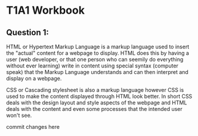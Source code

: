 # T1A1 Workbook

## Question 1:

HTML or Hypertext Markup Language is a markup language used to insert the "actual" content for a webpage to display. HTML does this by having a user (web developer, or that one person who can seemily do everything without ever learning) write in content using special syntax (computer speak) that the Markup Language understands and can then interpret and display on a webpage.

CSS or Cascading stylesheet is also a markup language however CSS is used to make the content displayed through HTML look better. In short CSS deals with the design layout and style aspects of the webpage and HTML deals with the content and even some processes that the intended user won't see.

commit changes here

